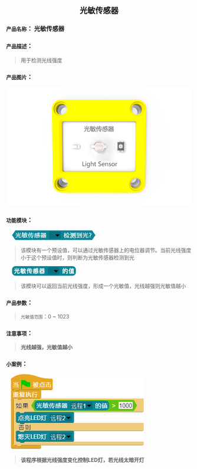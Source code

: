 ## <center>光敏传感器</center>

### ``产品名称``： 光敏传感器

### ``产品描述``：

> 用于检测光线强度

### ``产品图片``：
<div align="center">
  <img src="../img/sensor/Light/Light.png" width="500px" ><br>
</div>


### ``功能模块``：

&nbsp;&nbsp;&nbsp;&nbsp;![](../img/sensor/Light/isLight.png)  

> 该模块有一个预设值，可以通过光敏传感器上的电位器调节。当前光线强度小于这个预设值时，则判断为光敏传感器检测到光

&nbsp;&nbsp;&nbsp;&nbsp;![](../img/sensor/Light/LightValue.png)  

> 该模块可以返回当前光线强度，形成一个光敏值，光线越强则光敏值越小

### ``产品参数``：

> ``光敏值范围``：0 ~ 1023

###  ``注意事项``：
> <b color="red" >光线越强，光敏值越小<b>

### ``小案例``：

&nbsp;&nbsp;&nbsp;&nbsp;![](../img/sensor/Light/demo.png)  

> 该程序根据光线强度变化控制LED灯，若光线太暗开灯
